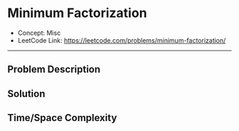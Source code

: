 # Minimum Factorization

- Concept: Misc
- LeetCode Link: https://leetcode.com/problems/minimum-factorization/

---

## Problem Description

## Solution

## Time/Space Complexity

